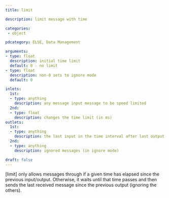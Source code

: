 ```yaml
---
title: limit

description: limit message with time

categories:
 - object

pdcategory: ELSE, Data Management

arguments:
- type: float
  description: initial time limit
  default: 0 - no limit
- type: float
  description: non-0 sets to ignore mode
  default: 0

inlets:
  1st:
  - type: anything
    description: any message input message to be speed limited
  2nd:
  - type: float
    description: changes the time limit (in ms)
outlets:
  1st:
  - type: anything
    description: the last input in the time interval after last output
  2nd:
  - type: anything
    description: ignored messages (in ignore mode)

draft: false
---
```


[limit] only allows messages through if a given time has elapsed since the previous input/output. Otherwise, it waits until that time passes and then sends the last received message since the previous output (ignoring the others).

